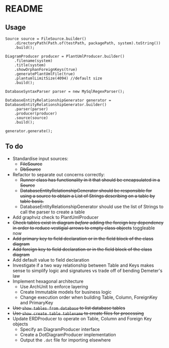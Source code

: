 # README

## Usage
```
Source source = FileSource.builder()
    .directoryPath(Path.of(testPath, packagePath, system).toString())
    .build();

DiagramProducer producer = PlantUmlProducer.builder()
    .filename(system)
    .title(system)
    .showOrphanForeignKeys(true)
    .generatePlantUmlFile(true)
    .plantumlLimitSize(4094) //default size
    .build();

DatabaseSyntaxParser parser = new MySqlRegexParser();

DatabaseEntityRelationshipGenerator generator = DatabaseEntityRelationshipGenerator.builder()
    .parser(parser)
    .producer(producer)
    .source(source)
    .build();

generator.generate();
```

## To do
* Standardise input sources:
    * ~~FileSource~~ 
    * ~~DbSource~~
* Refactor to separate out concerns correctly:
    * ~~Runner class has functionality in it that should be encapsulated in a Source~~
    * ~~DatabaseEntityRelationshipGenerator should be responsible for using a source to obtain a List of Strings describing on a table by table basis.~~
    * DatabaseEntityRelationshipGenerator should use the list of Strings to call the parser to create a table
* Add graphviz check to PlantUmlProducer
* ~~Check tables exist in diagram *before* adding the foreign key dependency in order to reduce vestigial arrows to empty class objects~~ toggleable now
* ~~Add primary key to field declaration or in the field block of the class diagram~~ 
* ~~Add foreign key to field declaration or in the field block of the class diagram~~
* Add default value to field declaration
* Investigate if a two way relationship between Table and Keys makes sense to simplify logic and signatures vs trade off of bending Demeter's law
* Implement hexagonal architecture
    * Use ArchUnit to enforce layering
    * Create Immutable models for business logic
    * Change execution order when building Table, Column, ForeignKey and PrimaryKey
* ~~Use `show tables from database` to list database tables~~
* ~~Use `show create table tablename` to create files for processing~~
* Update ERDProducer to operate on Table, Column and Foreign Key objects
    * Specify an DiagramProducer interface
    * Create a DotDiagramProducer implementation
    * Output the `.dot` file for importing elsewhere
